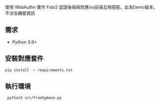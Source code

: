 使用 WebAuthn 實作 Fido2 認證後端與對應ios前端互相搭配，此為Demo版本，不涉及機密資訊

## 需求

- Python 3.9+

## 安裝對應套件

```sh
pip install -r requirements.txt
```

## 執行環境

```sh
 python3 src/free5gmano.py
```
